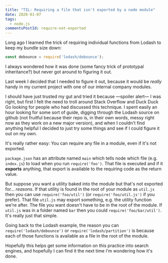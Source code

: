 ```yaml
---
title: "TIL: Requiring a file that isn't exported by a node module"
date: 2020-01-07
tags:
  - node.js
commentsPostId: require-not-exported
---
```


Long ago I learned the trick of requiring individual functions from Lodash to keep my bundle size down:

```js
const debounce = require('lodash/debounce');
```

I always wondered how it was done (some fancy trick of prototypal inheritance?) but never got around to figuring it out.

Last week I decided that I needed to figure it out, because it would be _really_ handy in my current project with one of our internal company modules.

I should have just trusted my gut and tried it because &mdash;spoiler alert&mdash; I was right, but first I felt the need to troll around Stack Overflow and Duck Duck Go looking for people who had discussed this technique. I spent easily an hour looking for some sort of guide, digging through the Lodash source on github (not fruitful because their repo is, in their own words, messy right now as they work on a new major version), and when I couldn't find anything helpful I decided to just try some things and see if I could figure it out on my own.

It's really rather easy: You can require any file in a module, even if it's not exported.

`package.json` has an attribute named `main` which tells node which file (e.g. `index.js`) to load when you run `require('foo')`. That file is executed and if it **exports** anything, that export is available to the requiring code as the return value.

But suppose you want a utility baked into the module but that's not exported for... _reasons_. If that utility is found in the root of your module as `util.js` then you can use `require('foo/util')` (or `require('foo/util.js')` if you prefer). That file `util.js` may export something, e.g. the utility function we're after. The file you want doesn't have to be in the root of the module. If `util.js` was in a folder named `bar` then you could `require('foo/bar/util')`. It's really just that simple.

Going back to the Lodash example, the reason you can `require('lodash/debounce')` or `require('lodash/partition')` is because each of those functions is available as a file in the root of the module.

Hopefully this helps get some information on this practice into search engines, and hopefully I can find it the next time I'm wondering how it's done.
